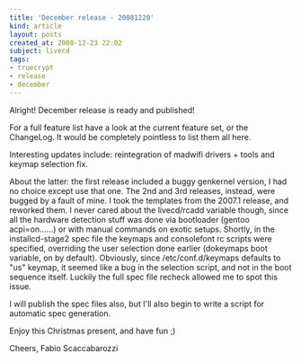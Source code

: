```yaml
---
title: 'December release - 20081220'
kind: article
layout: posts
created_at: 2008-12-23 22:02
subject: livecd
tags:
- truecrypt
- release
- december
---
```

Alright! December release is ready and published!

For a full feature list have a look at the current feature set, or the ChangeLog. It would be completely pointless to list them all here.

Interesting updates include: reintegration of madwifi drivers + tools and keymap selection fix.
<!--MORE-->
About the latter: the first release included a buggy genkernel version, I had no choice except use that one. The 2nd and 3rd releases, instead, were bugged by a fault of mine. I took the templates from the 2007.1 release, and reworked them. I never cared about the livecd/rcadd variable though, since all the hardware detection stuff was done via bootloader (gentoo acpi=on......) or with manual commands on exotic setups. Shortly, in the installcd-stage2 spec file the keymaps and consolefont rc scripts were specified, overriding the user selection done earlier (dokeymaps boot variable, on by default). Obviously, since /etc/conf.d/keymaps defaults to "us" keymap, it seemed like a bug in the selection script, and not in the boot sequence itself. Luckily the full spec file recheck allowed me to spot this issue.

I will publish the spec files also, but I'll also begin to write a script for automatic spec generation.

Enjoy this Christmas present, and have fun ;)

Cheers,
Fabio Scaccabarozzi
